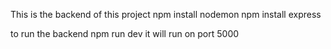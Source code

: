 This is the backend of this project
npm install nodemon
npm install express


to run the backend
npm run dev 
it will run on port 5000